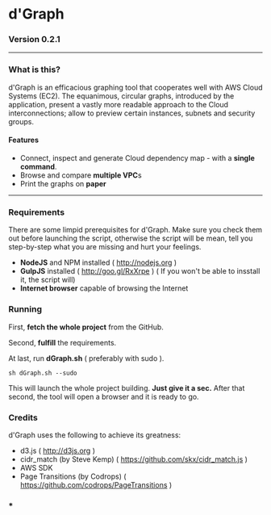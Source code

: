 # d'Graph
### Version 0.2.1

---

### What is this?

d'Graph is an efficacious graphing tool that cooperates well with AWS Cloud Systems (EC2). The equanimous, circular graphs, introduced by the application, present a vastly more readable approach to the Cloud interconnections; allow to preview certain instances, subnets and security groups. 

#### Features

- Connect, inspect and generate Cloud dependency map - with a **single command**.
- Browse and compare **multiple VPC**s
- Print the graphs on **paper**

---

### Requirements

There are some limpid prerequisites for d'Graph. Make sure you check them out before launching the script, otherwise the script will be mean, tell you step-by-step what you are missing and hurt your feelings.

- **NodeJS** and NPM installed ( http://nodejs.org )
- **GulpJS** installed ( http://goo.gl/RxXrpe ) ( If you won't be able to insstall it, the script will)
- **Internet browser** capable of browsing the Internet

### Running

First, **fetch the whole project** from the GitHub.

Second, **fulfill** the requirements.

At last, run **dGraph.sh** ( preferably with sudo ).

```
sh dGraph.sh --sudo
```

This will launch the whole project building. **Just give it a sec.** After that second, the tool will open a browser and it is ready to go.

### Credits

d'Graph uses the following to achieve its greatness:

- d3.js ( http://d3js.org )
- cidr_match (by Steve Kemp) ( https://github.com/skx/cidr_match.js )
- AWS SDK
- Page Transitions (by Codrops) ( https://github.com/codrops/PageTransitions )

### *

